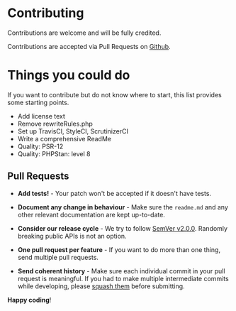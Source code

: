 # Contributing

Contributions are welcome and will be fully credited.

Contributions are accepted via Pull Requests on [Github](https://github.com/solumdesignum/recomposer).

# Things you could do

If you want to contribute but do not know where to start, this list provides some starting points.

- Add license text
- Remove rewriteRules.php
- Set up TravisCI, StyleCI, ScrutinizerCI
- Write a comprehensive ReadMe
- Quality: PSR-12
- Quality: PHPStan: level 8

## Pull Requests

- **Add tests!** - Your patch won't be accepted if it doesn't have tests.

- **Document any change in behaviour** - Make sure the `readme.md` and any other relevant documentation are kept
  up-to-date.

- **Consider our release cycle** - We try to follow [SemVer v2.0.0](http://semver.org/). Randomly breaking public APIs
  is not an option.

- **One pull request per feature** - If you want to do more than one thing, send multiple pull requests.

- **Send coherent history** - Make sure each individual commit in your pull request is meaningful. If you had to make
  multiple intermediate commits while developing,
  please [squash them](http://www.git-scm.com/book/en/v2/Git-Tools-Rewriting-History#Changing-Multiple-Commit-Messages)
  before submitting.

**Happy coding**!
